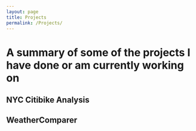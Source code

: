 ```yaml
---
layout: page
title: Projects
permalink: /Projects/
---
```


# A summary of some of the projects I have done or am currently working on

## NYC Citibike Analysis 

## WeatherComparer

##
